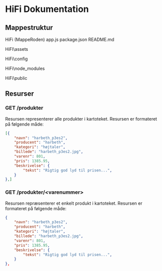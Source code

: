 # HiFi Dokumentation

## Mappestruktur
HiFi (MappeRoden)
app.js
package.json
README.md

HiFI\assets



HiFi\config

HiFi\node_modules

HiFi\public

## Resurser

### GET /produkter

Resursen representerer alle produkter i kartoteket.
Resursen er formateret på følgende måde:

```JSON
[{
    "navn": "harbeth_p3es2",
    "producent": "harbeth",
    "kategori": "højtaler",
    "billede": "harbeth_p3es2.jpg",
    "varenr": 801,
    "pris": 1385.95,
    "beskrivelse": {
        "tekst": "Rigtig god lyd til prisen...",
    }
},]
```

### GET /produkter/\<varenummer>

Resursen repræsenterer et enkelt produkt i kartoteket.
Resursen er formateret på følgende måde:

```JSON
{
    "navn": "harbeth_p3es2",
    "producent": "harbeth",
    "kategori": "højtaler",
    "billede": "harbeth_p3es2.jpg",
    "varenr": 801,
    "pris": 1385.95,
    "beskrivelse": {
        "tekst": "Rigtig god lyd til prisen...",
    }
},
```
